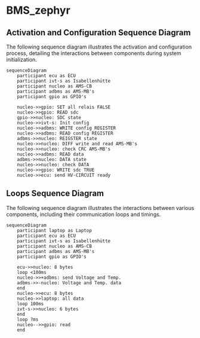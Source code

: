 # BMS_zephyr

## Activation and Configuration Sequence Diagram
The following sequence diagram illustrates the activation and configuration process, detailing the interactions between components during system initialization.

```mermaid
sequenceDiagram
    participant ecu as ECU
    participant ivt-s as Isabellenhütte
    participant nucleo as AMS-CB
    participant adbms as AMS-MB's
    participant gpio as GPIO's

    nucleo->>gpio: SET all relais FALSE
    nucleo->>gpio: READ sdc
    gpio->>nucleo: SDC state
    nucleo->>ivt-s: Init config
    nucleo->>adbms: WRITE config REGISTER
    nucleo->>adbms: READ config REGISTER
    adbms->>nucleo: REIGSTER state
    nucleo->>nucleo: DIFF write and read AMS-MB's
    nucleo->>nucleo: check CRC AMS-MB's
    nucleo->>adbms: READ data
    adbms->>nucleo: DATA state
    nucleo->>nucleo: check DATA
    nucleo->>gpio: WRITE sdc TRUE
    nucleo->>ecu: send HV-CIRCUIT ready

```


## Loops Sequence Diagram
The following sequence diagram illustrates the interactions between various components, including their communication loops and timings.
```mermaid
sequenceDiagram
    participant laptop as Laptop
    participant ecu as ECU
    participant ivt-s as Isabellenhütte
    participant nucleo as AMS-CB
    participant adbms as AMS-MB's
    participant gpio as GPIO's

    ecu->>nucleo: 8 bytes
    loop <100ms
    nucleo->>+adbms: send Voltage and Temp.
    adbms->>-nucleo: Voltage and Temp. data
    end
    nucleo->>ecu: 8 bytes
    nucleo->>laptop: all data
    loop 100ms
    ivt-s->>nucleo: 6 bytes
    end
    loop ?ms
    nucleo-->>gpio: read
    end

```
